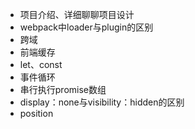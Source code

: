 - 项目介绍、详细聊聊项目设计
- webpack中loader与plugin的区别
- 跨域
- 前端缓存
- let、const
- 事件循环
- 串行执行promise数组
- display：none与visibility：hidden的区别
- position

